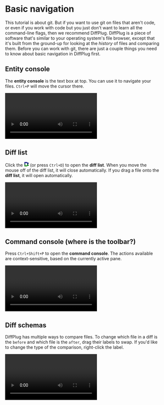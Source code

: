 # Basic navigation

This tutorial is about git.  But if you want to use git on files that aren't code, or even if you work with code but you just don't want to learn all the command-line flags, then we recommend DiffPlug.  DiffPlug is a piece of software that's similar to your operating system's file browser, except that it's built from the ground-up for looking at the *history* of files and comparing them.  Before you can work with git, there are just a couple things you need to know about basic navigation in DiffPlug first.

## Entity console

The **entity console** is the text box at top.  You can use it to navigate your files.  `Ctrl+P` will move the cursor there.

![Entity console in action](entity-console.mp4)

## Diff list

Click the ![DiffPlug icon](DiffPlugLogo_16.png) (or press `Ctrl+D`) to open the **diff list**.  When you move the mouse off of the diff list, it will close automatically.  If you drag a file onto the **diff list**, it will open automatically.

![Diff list in action](diff-list.mp4)

## Command console (where is the toolbar?)

Press `Ctrl+Shift+P` to open the **command console**.  The actions available are context-sensitive, based on the currently active pane.

![Command console in action](command-console.mp4)

## Diff schemas

DiffPlug has multiple ways to compare files.  To change which file in a diff is the `before` and which file is the `after`, drag their labels to swap.  If you'd like to change the type of the comparison, right-click the label.

![Diff schemas](diff-schemas.mp4)
